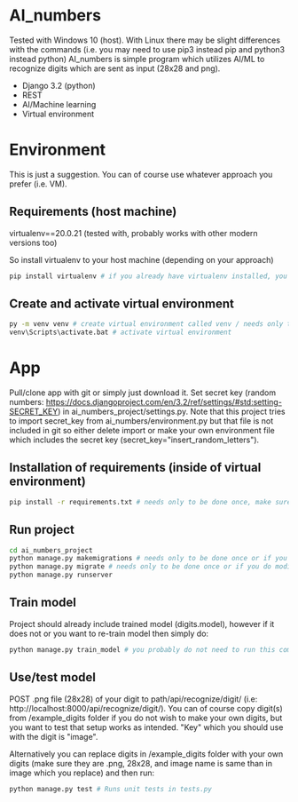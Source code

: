 # AI_numbers

Tested with Windows 10 (host). With Linux there may be slight differences with the commands (i.e. you may need to use pip3 instead pip and python3 instead python)
AI_numbers is simple program which utilizes AI/ML to recognize digits which are sent as input (28x28 and png).

- Django 3.2 (python)
- REST
- AI/Machine learning
- Virtual environment

# Environment

This is just a suggestion. You can of course use whatever approach you prefer (i.e. VM).

## Requirements (host machine)

virtualenv==20.0.21 (tested with, probably works with other modern versions too)

So install virtualenv to your host machine (depending on your approach)

```bash
pip install virtualenv # if you already have virtualenv installed, you can skip this most likely
```

## Create and activate virtual environment

```bash
py -m venv venv # create virtual environment called venv / needs only to be done once
venv\Scripts\activate.bat # activate virtual environment
```

# App

Pull/clone app with git or simply just download it.
Set secret key (random numbers: https://docs.djangoproject.com/en/3.2/ref/settings/#std:setting-SECRET_KEY) in ai_numbers_project/settings.py.
Note that this project tries to import secret_key from ai_numbers/environment.py but that file is not included in git so either delete import or make your own environment file which includes the secret key (secret_key="insert_random_letters").

## Installation of requirements (inside of virtual environment)

```bash
pip install -r requirements.txt # needs only to be done once, make sure you have activated your virtual environment and are inside of it
```

## Run project

```bash
cd ai_numbers_project
python manage.py makemigrations # needs only to be done once or if you do modifications to the db models
python manage.py migrate # needs only to be done once or if you do modifications to the db models
python manage.py runserver
```

## Train model

Project should already include trained model (digits.model), however if it does not or you want to re-train model then simply do:

```bash
python manage.py train_model # you probably do not need to run this command
```

## Use/test model

POST .png file (28x28) of your digit to path/api/recognize/digit/ (i.e: http://localhost:8000/api/recognize/digit/). You can of course copy digit(s) from /example_digits folder if you do not wish to make your own digits, but you want to test that setup works as intended. "Key" which you should use with the digit is "image".

Alternatively you can replace digits in /example_digits folder with your own digits (make sure they are .png, 28x28, and image name is same than in image which you replace) and then run:

```bash
python manage.py test # Runs unit tests in tests.py
```
